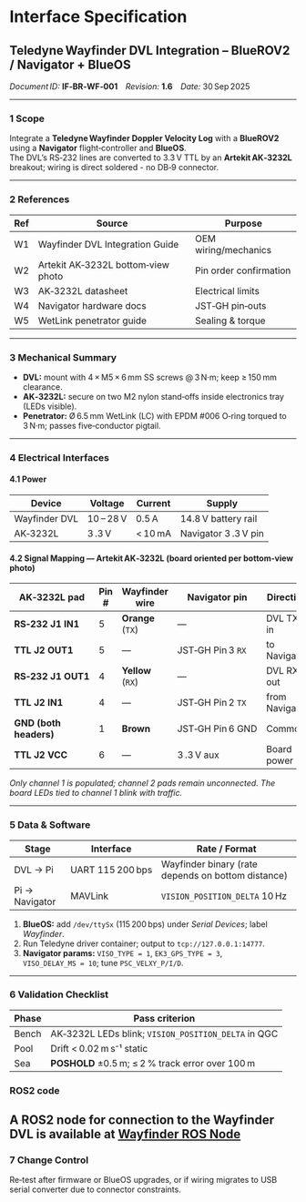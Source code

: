 
# Interface Specification  
## Teledyne Wayfinder DVL Integration – BlueROV2 / Navigator + BlueOS  

*Document ID:* **IF‑BR‑WF‑001** *Revision:* **1.6** *Date:* 30 Sep 2025  

---

### 1 Scope  

Integrate a **Teledyne Wayfinder Doppler Velocity Log** with a **BlueROV2** using a **Navigator** flight‑controller and **BlueOS**.  
The DVL’s RS‑232 lines are converted to 3.3 V TTL by an **Artekit AK‑3232L** breakout; wiring is direct soldered - no DB‑9 connector.  

---

### 2 References  

| Ref | Source | Purpose |
|-----|--------|---------|
| W1 | Wayfinder DVL Integration Guide | OEM wiring/mechanics |
| W2 | Artekit AK‑3232L bottom‑view photo | Pin order confirmation |
| W3 | AK‑3232L datasheet | Electrical limits |
| W4 | Navigator hardware docs | JST‑GH pin‑outs |
| W5 | WetLink penetrator guide | Sealing & torque |

---

### 3 Mechanical Summary  

* **DVL:** mount with 4 × M5 × 6 mm SS screws @ 3 N·m; keep ≥ 150 mm clearance.  
* **AK‑3232L:** secure on two M2 nylon stand‑offs inside electronics tray (LEDs visible).  
* **Penetrator:** Ø 6.5 mm WetLink (LC) with EPDM #006 O‑ring torqued to 3 N·m; passes five‑conductor pigtail.  

---

### 4 Electrical Interfaces  

#### 4.1 Power  

| Device | Voltage | Current | Supply |
|--------|---------|---------|--------|
| Wayfinder DVL | 10 – 28 V | 0.5 A | 14.8 V battery rail |
| AK‑3232L | 3 .3 V | < 10 mA | Navigator 3 .3 V pin |

#### 4.2 Signal Mapping — Artekit AK‑3232L (board oriented per bottom‑view photo)  

| AK‑3232L pad | Pin # | Wayfinder wire | Navigator pin | Direction |
|--------------|-------|---------------|--------------|-----------|
| **RS‑232 J1 IN1** | 5 | **Orange** (`TX`) | — | DVL TX in |
| **TTL J2 OUT1** | 5 | — | JST‑GH Pin 3 `RX` | to Navigator |
| **RS‑232 J1 OUT1** | 4 | **Yellow** (`RX`) | — | DVL RX out |
| **TTL J2 IN1** | 4 | — | JST‑GH Pin 2 `TX` | from Navigator |
| **GND (both headers)** | 1 | **Brown** | JST‑GH Pin 6 GND | Common |
| **TTL J2 VCC** | 6 | — | 3 .3 V aux | Board power |

*Only channel 1 is populated; channel 2 pads remain unconnected. The board LEDs tied to channel 1 blink with traffic.*  

---

### 5 Data & Software  

| Stage | Interface | Rate / Format |
|-------|-----------|---------------|
| DVL → Pi | UART 115 200 bps | Wayfinder binary (rate depends on bottom distance)|
| Pi → Navigator | MAVLink | `VISION_POSITION_DELTA` 10 Hz |

1. **BlueOS:** add `/dev/ttySx` (115 200 bps) under *Serial Devices*; label *Wayfinder*.  
2. Run Teledyne driver container; output to `tcp://127.0.0.1:14777`.  
3. **Navigator params:** `VISO_TYPE = 1`, `EK3_GPS_TYPE = 3`, `VISO_DELAY_MS = 10`; tune `PSC_VELXY_P/I/D`.  

---

### 6 Validation Checklist  

| Phase | Pass criterion |
|-------|---------------|
| Bench | AK‑3232L LEDs blink; `VISION_POSITION_DELTA` in QGC |
| Pool | Drift < 0.02 m s⁻¹ static |
| Sea | **POSHOLD** ±0.5 m; ≤ 2 % track error over 100 m |

### ROS2 code
A ROS2 node for connection to the Wayfinder DVL is available at [Wayfinder ROS Node](https://github.com/Manta-Engineering/teledyne_wayfinder)
---

### 7 Change Control  

Re‑test after firmware or BlueOS upgrades, or if wiring migrates to USB serial converter due to connector constraints.
